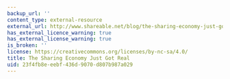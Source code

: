 ```yaml
---
backup_url: ''
content_type: external-resource
external_url: http://www.shareable.net/blog/the-sharing-economy-just-got-real
has_external_licence_warning: true
has_external_license_warning: true
is_broken: ''
license: https://creativecommons.org/licenses/by-nc-sa/4.0/
title: The Sharing Economy Just Got Real
uid: 23f4fb8e-eebf-436d-9070-d807b987a029
---
```

